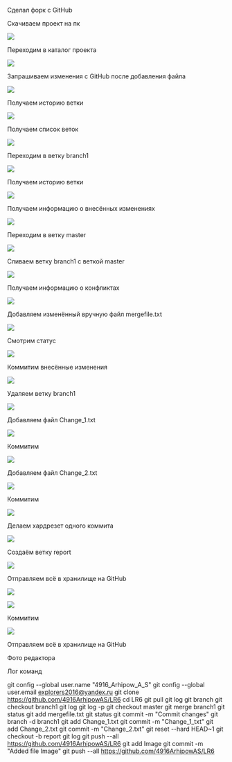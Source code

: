 Сделал форк с GitHub

Скачиваем проект на пк

![](Image/1.jpg)

Переходим в каталог проекта

![](Image/2.jpg)

Запрашиваем изменения с GitHub после добавления файла

![](Image/3.jpg)

Получаем историю ветки

![](Image/4.jpg)

Получаем список веток

![](Image/5.jpg)

Переходим в ветку branch1

![](Image/6.jpg)

Получаем историю ветки

![](Image/7.jpg)

Получаем информацию о внесённых изменениях

![](Image/8.jpg)

Переходим в ветку master

![](Image/9.jpg)

Сливаем ветку branch1 с веткой master

![](Image/10.jpg)

Получаем информацию о конфликтах

![](Image/11.jpg)

Добавляем изменённый вручную файл mergefile.txt

![](Image/12.jpg)

Смотрим статус

![](Image/13.jpg)

Коммитим внесённые изменения

![](Image/14.jpg)

Удаляем ветку branch1

![](Image/15.jpg)

Добавляем файл Change_1.txt

![](Image/16.jpg)

Коммитим 

![](Image/17.jpg)

Добавляем файл Change_2.txt

![](Image/18.jpg)

Коммитим

![](Image/19.jpg)

Делаем хардрезет одного коммита

![](Image/20.jpg)

Создаём ветку report

![](Image/21.jpg)

Отправляем всё в хранилище на GitHub

![](Image/22.jpg)


![](Image/23.jpg)

Коммитим

![](Image/24.jpg)

Отправляем всё в хранилище на GitHub



Фото редактора



Лог команд

git config --global user.name "4916_Arhipow_A_S"
git config --global user.email explorers2016@yandex.ru
git clone https://github.com/4916ArhipowAS/LR6
cd LR6
git pull
git log
git branch
git checkout branch1
git log
git log -p
git checkout master
git merge branch1
git status
git add mergefile.txt
git status
git commit -m "Commit changes"
git branch -d branch1
git add Change_1.txt
git commit -m "Change_1_txt"
git add Change_2.txt
git commit -m "Change_2.txt"
git reset --hard HEAD~1
git checkout -b report
git log 
git push --all https://github.com/4916ArhipowAS/LR6
git add Image
git commit -m "Added file Image"
git push --all https://github.com/4916ArhipowAS/LR6
